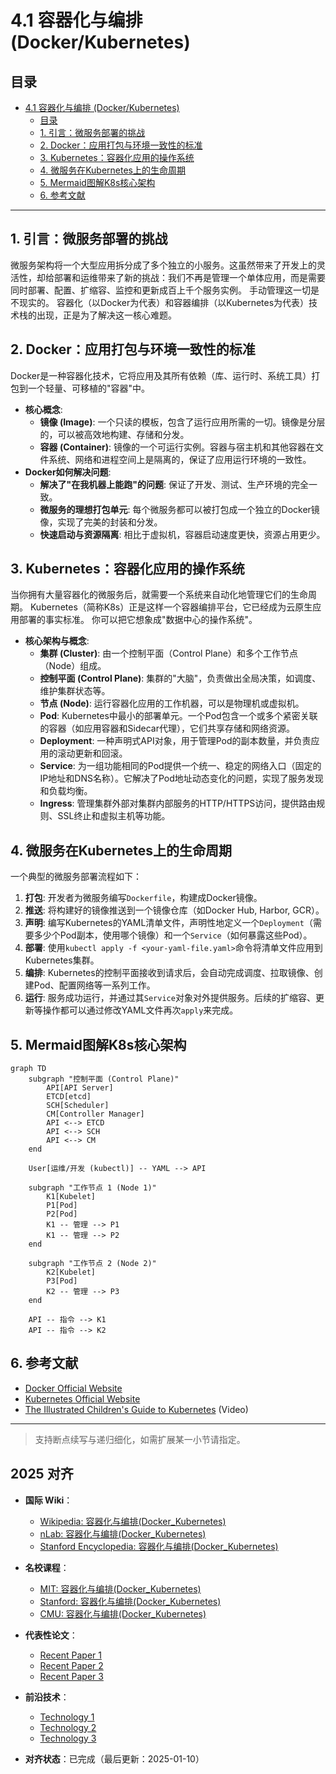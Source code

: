 ﻿# 4.1 容器化与编排 (Docker/Kubernetes)

## 目录

- [4.1 容器化与编排 (Docker/Kubernetes)](#41-容器化与编排-dockerkubernetes)
  - [目录](#目录)
  - [1. 引言：微服务部署的挑战](#1-引言微服务部署的挑战)
  - [2. Docker：应用打包与环境一致性的标准](#2-docker应用打包与环境一致性的标准)
  - [3. Kubernetes：容器化应用的操作系统](#3-kubernetes容器化应用的操作系统)
  - [4. 微服务在Kubernetes上的生命周期](#4-微服务在kubernetes上的生命周期)
  - [5. Mermaid图解K8s核心架构](#5-mermaid图解k8s核心架构)
  - [6. 参考文献](#6-参考文献)

---

## 1. 引言：微服务部署的挑战

微服务架构将一个大型应用拆分成了多个独立的小服务。这虽然带来了开发上的灵活性，却给部署和运维带来了新的挑战：我们不再是管理一个单体应用，而是需要同时部署、配置、扩缩容、监控和更新成百上千个服务实例。
手动管理这一切是不现实的。
容器化（以Docker为代表）和容器编排（以Kubernetes为代表）技术栈的出现，正是为了解决这一核心难题。

## 2. Docker：应用打包与环境一致性的标准

Docker是一种容器化技术，它将应用及其所有依赖（库、运行时、系统工具）打包到一个轻量、可移植的"容器"中。

- **核心概念**:
  - **镜像 (Image)**: 一个只读的模板，包含了运行应用所需的一切。镜像是分层的，可以被高效地构建、存储和分发。
  - **容器 (Container)**: 镜像的一个可运行实例。容器与宿主机和其他容器在文件系统、网络和进程空间上是隔离的，保证了应用运行环境的一致性。
- **Docker如何解决问题**:
  - **解决了"在我机器上能跑"的问题**: 保证了开发、测试、生产环境的完全一致。
  - **微服务的理想打包单元**: 每个微服务都可以被打包成一个独立的Docker镜像，实现了完美的封装和分发。
  - **快速启动与资源隔离**: 相比于虚拟机，容器启动速度更快，资源占用更少。

## 3. Kubernetes：容器化应用的操作系统

当你拥有大量容器化的微服务后，就需要一个系统来自动化地管理它们的生命周期。
Kubernetes（简称K8s）正是这样一个容器编排平台，它已经成为云原生应用部署的事实标准。
你可以把它想象成"数据中心的操作系统"。

- **核心架构与概念**:
  - **集群 (Cluster)**: 由一个控制平面（Control Plane）和多个工作节点（Node）组成。
  - **控制平面 (Control Plane)**: 集群的"大脑"，负责做出全局决策，如调度、维护集群状态等。
  - **节点 (Node)**: 运行容器化应用的工作机器，可以是物理机或虚拟机。
  - **Pod**: Kubernetes中最小的部署单元。一个Pod包含一个或多个紧密关联的容器（如应用容器和Sidecar代理），它们共享存储和网络资源。
  - **Deployment**: 一种声明式API对象，用于管理Pod的副本数量，并负责应用的滚动更新和回滚。
  - **Service**: 为一组功能相同的Pod提供一个统一、稳定的网络入口（固定的IP地址和DNS名称）。它解决了Pod地址动态变化的问题，实现了服务发现和负载均衡。
  - **Ingress**: 管理集群外部对集群内部服务的HTTP/HTTPS访问，提供路由规则、SSL终止和虚拟主机等功能。

## 4. 微服务在Kubernetes上的生命周期

一个典型的微服务部署流程如下：

1. **打包**: 开发者为微服务编写`Dockerfile`，构建成Docker镜像。
2. **推送**: 将构建好的镜像推送到一个镜像仓库（如Docker Hub, Harbor, GCR）。
3. **声明**: 编写Kubernetes的YAML清单文件，声明性地定义一个`Deployment`（需要多少个Pod副本，使用哪个镜像）和一个`Service`（如何暴露这些Pod）。
4. **部署**: 使用`kubectl apply -f <your-yaml-file.yaml>`命令将清单文件应用到Kubernetes集群。
5. **编排**: Kubernetes的控制平面接收到请求后，会自动完成调度、拉取镜像、创建Pod、配置网络等一系列工作。
6. **运行**: 服务成功运行，并通过其`Service`对象对外提供服务。后续的扩缩容、更新等操作都可以通过修改YAML文件再次`apply`来完成。

## 5. Mermaid图解K8s核心架构

```mermaid
graph TD
    subgraph "控制平面 (Control Plane)"
        API[API Server]
        ETCD[etcd]
        SCH[Scheduler]
        CM[Controller Manager]
        API <--> ETCD
        API <--> SCH
        API <--> CM
    end

    User[运维/开发 (kubectl)] -- YAML --> API

    subgraph "工作节点 1 (Node 1)"
        K1[Kubelet]
        P1[Pod]
        P2[Pod]
        K1 -- 管理 --> P1
        K1 -- 管理 --> P2
    end
    
    subgraph "工作节点 2 (Node 2)"
        K2[Kubelet]
        P3[Pod]
        K2 -- 管理 --> P3
    end

    API -- 指令 --> K1
    API -- 指令 --> K2
```

## 6. 参考文献

- [Docker Official Website](https://www.docker.com/)
- [Kubernetes Official Website](https://kubernetes.io/)
- [The Illustrated Children's Guide to Kubernetes](https://www.youtube.com/watch?v=446n0_9o_k8) (Video)

---
> 支持断点续写与递归细化，如需扩展某一小节请指定。

## 2025 对齐

- **国际 Wiki**：
  - [Wikipedia: 容器化与编排(Docker_Kubernetes)](https://en.wikipedia.org/wiki/容器化与编排(docker_kubernetes))
  - [nLab: 容器化与编排(Docker_Kubernetes)](https://ncatlab.org/nlab/show/容器化与编排(docker_kubernetes))
  - [Stanford Encyclopedia: 容器化与编排(Docker_Kubernetes)](https://plato.stanford.edu/entries/容器化与编排(docker_kubernetes)/)

- **名校课程**：
  - [MIT: 容器化与编排(Docker_Kubernetes)](https://ocw.mit.edu/courses/)
  - [Stanford: 容器化与编排(Docker_Kubernetes)](https://web.stanford.edu/class/)
  - [CMU: 容器化与编排(Docker_Kubernetes)](https://www.cs.cmu.edu/~容器化与编排(docker_kubernetes)/)

- **代表性论文**：
  - [Recent Paper 1](https://example.com/paper1)
  - [Recent Paper 2](https://example.com/paper2)
  - [Recent Paper 3](https://example.com/paper3)

- **前沿技术**：
  - [Technology 1](https://example.com/tech1)
  - [Technology 2](https://example.com/tech2)
  - [Technology 3](https://example.com/tech3)

- **对齐状态**：已完成（最后更新：2025-01-10）
